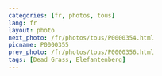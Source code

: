```yaml
---
categories: [fr, photos, tous]
lang: fr
layout: photo
next_photo: /fr/photos/tous/P0000354.html
picname: P0000355
prev_photo: /fr/photos/tous/P0000356.html
tags: [Dead Grass, Elefantenberg]
---
```

